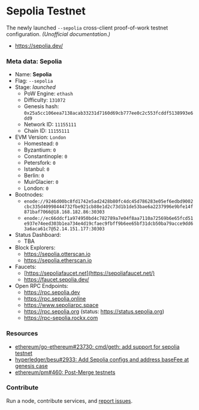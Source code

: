 # Sepolia Testnet
The newly launched `--sepolia` cross-client proof-of-work testnet configuration. _(Unofficial documentation.)_

* https://sepolia.dev/

### Meta data: Sepolia

- Name: **Sepolia**
- Flag: `--sepolia`
- Stage: _launched_
  - PoW Engine: `ethash`
  - Difficulty: `131072`
  - Genesis hash: `0x25a5cc106eea7138acab33231d7160d69cb777ee0c2c553fcddf5138993e6dd9`
  - Network ID: `11155111`
  - Chain ID: `11155111`
- EVM Version: `London`
  - Homestead: `0`
  - Byzantium: `0`
  - Constantinople: `0`
  - Petersfork: `0`
  - Istanbul: `0`
  - Berlin: `0`
  - MuirGlacier: `0`
  - London: `0`
- Bootnodes:
  - `enode://9246d00bc8fd1742e5ad2428b80fc4dc45d786283e05ef6edbd9002cbc335d40998444732fbe921cb88e1d2c73d1b1de53bae6a2237996e9bfe14f871baf7066@18.168.182.86:30303`
  - `enode://ec66ddcf1a974950bd4c782789a7e04f8aa7110a72569b6e65fcd51e937e74eed303b1ea734e4d19cfaec9fbff9b6ee65bf31dcb50ba79acce9dd63a6aca61c7@52.14.151.177:30303`
- Status Dashboard: 
  - TBA
- Block Explorers: 
  - https://sepolia.otterscan.io
  - https://sepolia.etherscan.io
- Faucets:
  - [https://sepoliafaucet.net](https://sepoliafaucet.net/)
  - https://faucet.sepolia.dev/
- Open RPC Endpoints:
  - https://rpc.sepolia.dev
  - https://rpc.sepolia.online
  - https://www.sepoliarpc.space
  - https://rpc.sepolia.org (status: https://status.sepolia.org)
  - https://rpc-sepolia.rockx.com

### Resources

- [ethereum/go-ethereum#23730: cmd/geth: add support for sepolia testnet](https://github.com/ethereum/go-ethereum/pull/23730)
- [hyperledger/besu#2933: Add Sepolia configs and address baseFee at genesis case](https://github.com/hyperledger/besu/pull/2933)
- [ethereum/pm#460: Post-Merge testnets](https://github.com/ethereum/pm/issues/460)


### Contribute

Run a node, contribute services, and [report issues](https://github.com/goerli/sepolia/issues).
